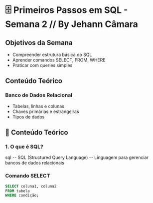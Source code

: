 
# 🗄️ Primeiros Passos em SQL - Semana 2 // By Jehann Câmara

## Objetivos da Semana
- Compreender estrutura básica do SQL
- Aprender comandos SELECT, FROM, WHERE
- Praticar com queries simples

## Conteúdo Teórico
### Banco de Dados Relacional
- Tabelas, linhas e colunas
- Chaves primárias e estrangeiras
- Tipos de dados

## 📝 Conteúdo Teórico

### 1. O que é SQL?
sql
-- SQL (Structured Query Language)
-- Linguagem para gerenciar bancos de dados relacionais

### Comando SELECT
```sql
SELECT coluna1, coluna2 
FROM tabela
WHERE condição;